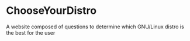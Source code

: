 # ChooseYourDistro
A website composed of questions to determine which GNU/Linux distro is the best for the user
